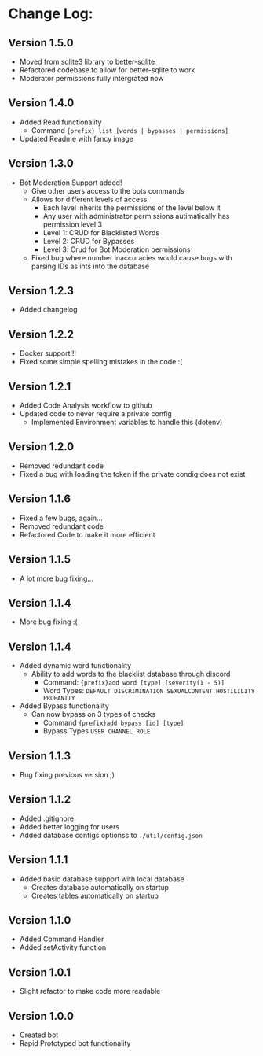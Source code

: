 
# Change Log:
## Version 1.5.0
* Moved from sqlite3 library to better-sqlite
* Refactored codebase to allow for better-sqlite to work
* Moderator permissions fully intergrated now
## Version 1.4.0
* Added Read functionality
    * Command `{prefix} list [words | bypasses | permissions]`
* Updated Readme with fancy image
## Version 1.3.0
* Bot Moderation Support added!
    * Give other users access to the bots commands
    * Allows for different levels of access
        * Each level inherits the permissions of the level below it
        * Any user with administrator permissions autimatically has permission level 3
        * Level 1: CRUD for Blacklisted Words
        * Level 2: CRUD for Bypasses
        * Level 3: Crud for Bot Moderation permissions
    * Fixed bug where number inaccuracies would cause bugs with parsing IDs as ints into the database
## Version 1.2.3
* Added changelog
## Version 1.2.2
* Docker support!!!
* Fixed some simple spelling mistakes in the code :(
## Version 1.2.1
* Added Code Analysis workflow to github
* Updated code to never require a private config
    * Implemented Environment variables to handle this (dotenv)
## Version 1.2.0
* Removed redundant code
* Fixed a bug with loading the token if the private condig does not exist
## Version 1.1.6
* Fixed a few bugs, again...
* Removed redundant code
* Refactored Code to make it more efficient
## Version 1.1.5
* A lot more bug fixing...
## Version 1.1.4
* More bug fixing :(
## Version 1.1.4
* Added dynamic word functionality
    * Ability to add words to the blacklist database through discord
        * Command: `{prefix}add word [type] [severity(1 - 5)]`
        * Word Types: `DEFAULT DISCRIMINATION SEXUALCONTENT HOSTILILITY PROFANITY`
* Added Bypass functionality
    * Can now bypass on 3 types of checks
        * Command `{prefix}add bypass [id] [type]`
        * Bypass Types `USER CHANNEL ROLE`
## Version 1.1.3
* Bug fixing previous version ;)
## Version 1.1.2
* Added .gitignore
* Added better logging for users
* Added database configs optionss to `./util/config.json`
## Version 1.1.1
* Added basic database support with local database
    * Creates database automatically on startup
    * Creates tables automatically on startup
## Version 1.1.0
* Added Command Handler
* Added setActivity function
## Version 1.0.1
* Slight refactor to make code more readable
## Version 1.0.0
* Created bot
* Rapid Prototyped bot functionality